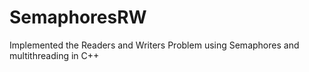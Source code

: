 # SemaphoresRW
Implemented the Readers and Writers Problem using Semaphores and multithreading in C++
